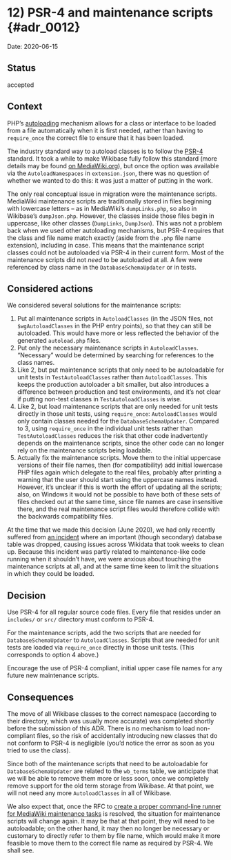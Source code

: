 # 12) PSR-4 and maintenance scripts {#adr_0012}

Date: 2020-06-15

## Status

accepted

## Context

PHP’s [autoloading][] mechanism allows for a class or interface to be loaded from a file automatically when it is first needed,
rather than having to `require_once` the correct file to ensure that it has been loaded.

The industry standard way to autoload classes is to follow the [PSR-4][] standard.
It took a while to make Wikibase fully follow this standard
(more details may be found [on MediaWiki.org][Wikibase/History/Autoloading]),
but once the option was available via the `AutoloadNamespaces` in `extension.json`,
there was no question of whether we wanted to do this:
it was just a matter of putting in the work.

The only real conceptual issue in migration were the maintenance scripts.
MediaWiki maintenance scripts are traditionally stored in files beginning with lowercase letters –
as in MediaWiki’s `dumpLinks.php`, so also in Wikibase’s `dumpJson.php`.
However, the classes inside those files begin in uppercase, like other classes (`DumpLinks`, `DumpJson`).
This was not a problem back when we used other autoloading mechanisms,
but PSR-4 requires that the class and file name match exactly
(aside from the `.php` file name extension),
including in case.
This means that the maintenance script classes could not be autoloaded via PSR-4 in their current form.
Most of the maintenance scripts did not *need* to be autoloaded at all.
A few were referenced by class name in the `DatabaseSchemaUpdater` or in tests.

## Considered actions

We considered several solutions for the maintenance scripts:

1. Put all maintenance scripts in `AutoloadClasses`
   (in the JSON files, not `$wgAutoloadClasses` in the PHP entry points),
   so that they can still be autoloaded.
   This would have more or less reflected the behavior of the generated `autoload.php` files.
2. Put only the necessary maintenance scripts in `AutoloadClasses`.
   “Necessary” would be determined by searching for references to the class names.
3. Like 2, but put maintenance scripts that only need to be autoloadable for unit tests
   in `TestAutoloadClasses` rather than `AutoloadClasses`.
   This keeps the production autoloader a bit smaller,
   but also introduces a difference between production and test environments,
   and it’s not clear if putting non-test classes in `TestAutoloadClasses` is wise.
4. Like 2, but load maintenance scripts that are only needed for unit tests directly in those unit tests,
   using `require_once`: `AutoloadClasses` would only contain classes needed for the `DatabaseSchemaUpdater`.
   Compared to 3, using `require_once` in the individual unit tests rather than `TestAutoloadClasses`
   reduces the risk that other code inadvertently depends on the maintenance scripts,
   since the other code can no longer rely on the maintenance scripts being loadable.
5. Actually fix the maintenance scripts.
   Move them to the initial uppercase versions of their file names,
   then (for compatibility) add initial lowercase PHP files again which delegate to the real files,
   probably after printing a warning that the user should start using the uppercase names instead.
   However, it’s unclear if this is worth the effort of updating all the scripts;
   also, on Windows it would not be possible to have both of these sets of files checked out at the same time,
   since file names are case insensitive there,
   and the real maintenance script files would therefore collide with the backwards compatibility files.

At the time that we made this decision (June 2020),
we had only recently suffered from [an incident][wb_items_per_site dropped]
where an important (though secondary) database table was dropped,
causing issues across Wikidata that took weeks to clean up.
Because this incident was partly related to maintenance-like code running when it shouldn’t have,
we were anxious about touching the maintenance scripts at all,
and at the same time keen to limit the situations in which they could be loaded.

## Decision

Use PSR-4 for all regular source code files.
Every file that resides under an `includes/` or `src/` directory must conform to PSR-4.

For the maintenance scripts,
add the two scripts that are needed for `DatabaseSchemaUpdater` to `AutoloadClasses`.
Scripts that are needed for unit tests are loaded via `require_once` directly in those unit tests.
(This corresponds to option 4 above.)

Encourage the use of PSR-4 compliant, initial upper case file names for any future new maintenance scripts.

## Consequences

The move of all Wikibase classes to the correct namespace (according to their directory, which was usually more accurate)
was completed shortly before the submission of this ADR.
There is no mechanism to load non-compliant files,
so the risk of accidentally introducing new classes that do not conform to PSR-4 is negligible
(you’d notice the error as soon as you tried to use the class).

Since both of the maintenance scripts that need to be autoloadable for `DatabaseSchemaUpdater` are related to the `wb_terms` table,
we anticipate that we will be able to remove them more or less soon,
once we completely remove support for the old term storage from Wikibase.
At that point, we will not need any more `AutoloadClasses` in all of Wikibase.

We also expect that,
once the RFC to [create a proper command-line runner for MediaWiki maintenance tasks][T99268] is resolved,
the situation for maintenance scripts will change again.
It may be that at that point, they will need to be autoloadable;
on the other hand, it may then no longer be necessary or customary to directly refer to them by file name,
which would make it more feasible to move them to the correct file name as required by PSR-4.
We shall see.

[autoloading]: https://www.php.net/manual/en/language.oop5.autoload.php
[PSR-4]: https://www.php-fig.org/psr/psr-4/
[Wikibase/History/Autoloading]: https://www.mediawiki.org/wiki/Wikibase/History/Autoloading
[wb_items_per_site dropped]: https://wikitech.wikimedia.org/wiki/Incident_documentation/20200407-Wikidata%27s_wb_items_per_site_table_dropped
[T99268]: https://phabricator.wikimedia.org/T99268
